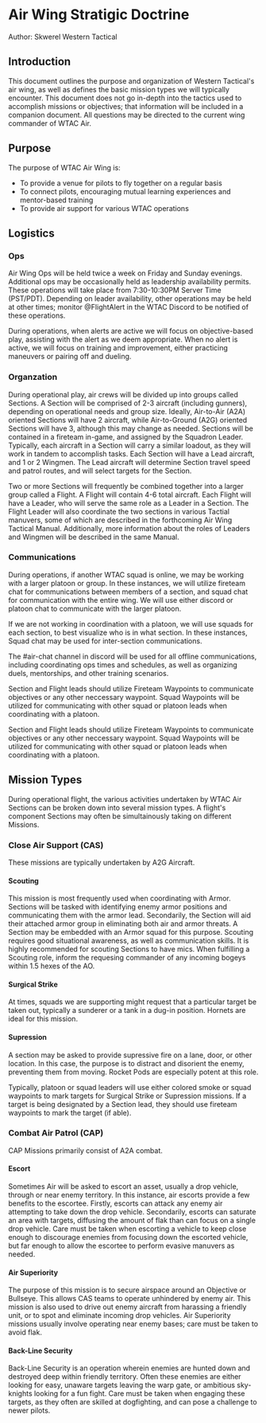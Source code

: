 # Air Wing Stratigic Doctrine

Author: Skwerel
Western Tactical

## Introduction

This document outlines the purpose and organization of Western Tactical's air wing, as well as defines the basic mission types we will typically encounter. This document does not go in-depth into the tactics used to accomplish missions or objectives; that information will be included in a companion document. All questions may be directed to the current wing commander of WTAC Air.

## Purpose

The purpose of WTAC Air Wing is:
 * To provide a venue for pilots to fly together on a regular basis
 * To connect pilots, encouraging mutual learning experiences and mentor-based training
 * To provide air support for various WTAC operations

## Logistics

### Ops

Air Wing Ops will be held twice a week on Friday and Sunday evenings. Additional ops may be occasionally held as leadership availability permits. These operations will take place from 7:30-10:30PM Server Time (PST/PDT). Depending on leader availability, other operations may be held at other times; monitor @FlightAlert in the WTAC Discord to be notified of these operations.

During operations, when alerts are active we will focus on objective-based play, assisting with the alert as we deem appropriate. When no alert is active, we will focus on training and improvement, either practicing maneuvers or pairing off and dueling.

### Organzation

During operational play, air crews will be divided up into groups called Sections. A Section will be comprised of 2-3 aircraft (including gunners), depending on operational needs and group size. Ideally, Air-to-Air (A2A) oriented Sections will have 2 aircraft, while Air-to-Ground (A2G) oriented Sections will have 3, although this may change as needed. Sections will be contained in a fireteam in-game, and assigned by the Squadron Leader. Typically, each aircraft in a Section will carry a similar loadout, as they will work in tandem to accomplish tasks. Each Section will have a Lead aircraft, and 1 or 2 Wingmen. The Lead aircraft will determine Section travel speed and patrol routes, and will select targets for the Section.

Two or more Sections will frequently be combined together into a larger group called a Flight. A Flight will contain 4-6 total aircraft. Each Flight will have a Leader, who will serve the same role as a Leader in a Section. The Flight Leader will also coordinate the two sections in various Tactial manuvers, some of which are described in the forthcoming Air Wing Tactical Manual. Additionally, more information about the roles of Leaders and Wingmen will be described in the same Manual.

### Communications

During operations, if another WTAC squad is online, we may be working with a larger platoon or group. In these instances, we will utilize fireteam chat for communications between members of a section, and squad chat for communication with the entire wing. We will use either discord or platoon chat to communicate with the larger platoon.

If we are not working in coordination with a platoon, we will use squads for each section, to best visualize who is in what section. In these instances, Squad chat may be used for inter-section communications.

The #air-chat channel in discord will be used for all offline communications, including coordinating ops times and schedules, as well as organizing duels, mentorships, and other training scenarios.

Section and Flight leads should utilize Fireteam Waypoints to communicate objectives or any other neccessary waypoint. Squad Waypoints will be utilized for communicating with other squad or platoon leads when coordinating with a platoon.

Section and Flight leads should utilize Fireteam Waypoints to communicate objectives or any other neccessary waypoint. Squad Waypoints will be utilized for communicating with other squad or platoon leads when coordinating with a platoon.

## Mission Types

During operational flight, the various activities undertaken by WTAC Air Sections can be broken down into several mission types. A flight's component Sections may often be simultainously taking on different Missions.

### Close Air Support (CAS)

These missions are typically undertaken by A2G Aircraft.

#### Scouting

This mission is most frequently used when coordinating with Armor. Sections will be tasked with identifying enemy armor positions and communicating them with the armor lead. Secondarily, the Section will aid their attached armor group in eliminating both air and armor threats. A Section may be embedded with an Armor squad for this purpose. Scouting requires good situational awareness, as well as communication skills. It is highly recommended for scouting Sections to have mics. When fulfilling a Scouting role, inform the requesing commander of any incoming bogeys within 1.5 hexes of the AO.

#### Surgical Strike

At times, squads we are supporting might request that a particular target be taken out, typically a sunderer or a tank in a dug-in position. Hornets are ideal for this mission.

#### Supression

A section may be asked to provide supressive fire on a lane, door, or other location. In this case, the purpose is to distract and disorient the enemy, preventing them from moving. Rocket Pods are especially potent at this role.

Typically, platoon or squad leaders will use either colored smoke or squad waypoints to mark targets for Surgical Strike or Supression missions. If a target is being designated by a Section lead, they should use fireteam waypoints to mark the target (if able).

### Combat Air Patrol (CAP)

CAP Missions primarily consist of A2A combat.

#### Escort

Sometimes Air will be asked to escort an asset, usually a drop vehicle, through or near enemy territory. In this instance, air escorts provide a few benefits to the escortee. Firstly, escorts can attack any enemy air attempting to take down the drop vehicle. Secondarily, escorts can saturate an area with targets, diffusing the amount of flak than can focus on a single drop vehicle. Care must be taken when escorting a vehicle to keep close enough to discourage enemies from focusing down the escorted vehicle, but far enough to allow the escortee to perform evasive manuvers as needed.

#### Air Superiority

The purpose of this mission is to secure airspace around an Objective or Bullseye. This allows CAS teams to operate unhindered by enemy air. This mission is also used to drive out enemy aircraft from harassing a friendly unit, or to spot and eliminate incoming drop vehicles.  Air Superiority missions usually involve operating near enemy bases; care must be taken to avoid flak.

#### Back-Line Security

Back-Line Security is an operation wherein enemies are hunted down and destroyed deep within friendly territory. Often these enemies are either looking for easy, unaware targets leaving the warp gate, or ambitious sky-knights looking for a fun fight. Care must be taken when engaging these targets, as they often are skilled at dogfighting, and can pose a challenge to newer pilots.
